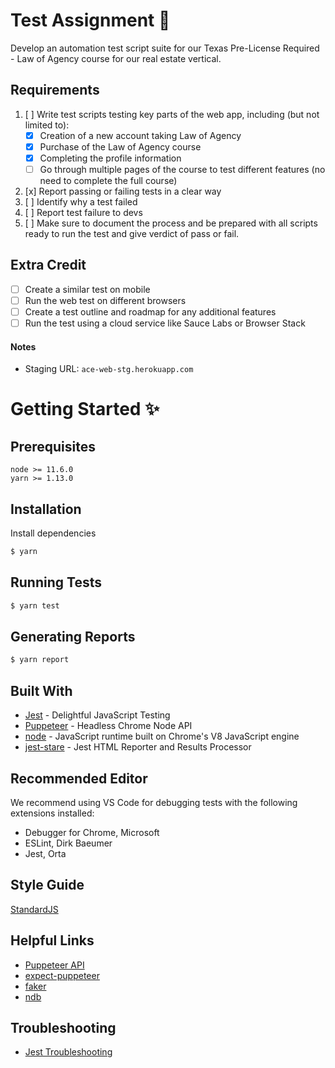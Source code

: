 # Test Assignment :rocket:
Develop an automation test script suite for our Texas Pre-License Required - Law of Agency course for our real estate vertical.

## Requirements
1. [ ] Write test scripts testing key parts of the web app, including (but not limited to):
    - [x] Creation of a new account taking Law of Agency
    - [x] Purchase of the Law of Agency course
    - [x] Completing the profile information
    - [ ] Go through multiple pages of the course to test different features (no need to complete the full course)
2. [x] Report passing or failing tests in a clear way
3. [ ] Identify why a test failed
4. [ ] Report test failure to devs
5. [ ] Make sure to document the process and be prepared with all scripts ready to run the test
and give verdict of pass or fail.

## Extra Credit
- [ ] Create a similar test on mobile
- [ ] Run the web test on different browsers
- [ ] Create a test outline and roadmap for any additional features
- [ ] Run the test using a cloud service like Sauce Labs or Browser Stack

#### Notes
- Staging URL: `ace-web-stg.herokuapp.com`

# Getting Started :sparkles:

## Prerequisites
```
node >= 11.6.0
yarn >= 1.13.0
```

## Installation

Install dependencies
```bash
$ yarn
```

## Running Tests
```bash
$ yarn test
```

## Generating Reports
```bash
$ yarn report
```

## Built With
- [Jest](https://jestjs.io/) - Delightful JavaScript Testing
- [Puppeteer](https://pptr.dev/) - Headless Chrome Node API
- [node](https://nodejs.org/en/) - JavaScript runtime built on Chrome's V8 JavaScript engine
- [jest-stare](https://dkelosky.github.io/jest-stare/) - Jest HTML Reporter and Results Processor

## Recommended Editor
We recommend using VS Code for debugging tests with the following extensions installed:
- Debugger for Chrome, Microsoft
- ESLint, Dirk Baeumer
- Jest, Orta

## Style Guide
[StandardJS](https://standardjs.com/)

## Helpful Links
- [Puppeteer API](https://github.com/GoogleChrome/puppeteer/blob/v1.12.2/docs/api.md)
- [expect-puppeteer](https://github.com/smooth-code/jest-puppeteer/tree/master/packages/expect-puppeteer)
- [faker](https://github.com/Marak/faker.js)
- [ndb](https://github.com/GoogleChromeLabs/ndb)

## Troubleshooting
 - [Jest Troubleshooting](https://jestjs.io/docs/en/troubleshooting)
